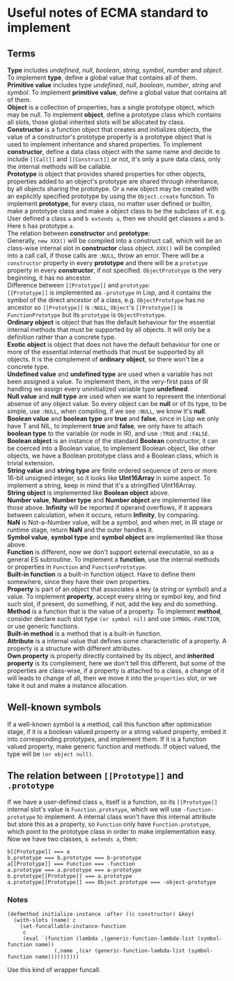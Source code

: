 # Useful notes of ECMA standard to implement

## Terms
**Type** includes *undefined*, *null*, *boolean*, *string*, *symbol*, *number*
and *object*. To implement **type**, define a global value that contains all of
them.  
**Primitive value** includes type *undefined*, *null*, *boolean*, *number*,
*string* and *symbol*. To implement **primitive value**, define a global value
that contains all of them.  
**Object** is a collection of properties, has a single prototype object, which
may be null. To implement **object**, define a prototype class which contains
all slots, those global inherited slots will be allocated by class.  
**Constructor** is a function object that creates and initializes objects,
the value of a constructor's prototype property is a prototype object that is
used to implement inheritance and shared properties. To implement
**constructor**, define a data class object with the same name and decide
to include `[[Call]]` and `[[Construct]]` or not, it's only a pure
data class, only the internal methods will be callable.  
**Prototype** is object that provides shared properties for other objects,
properties added to an object's prototype are shared through inheritance, by
all objects sharing the prototype. Or a new object may be created with an
explicitly specified prototype by using the `Object.create` function.
To implement **prototype**, for every class, no matter user defined or builtin,
make a prototype class and make a object class to be the subclass of it. e.g.
User defined a class `a` and `b extends a`, then we should get classes
`a` and `b`. Here `b` has prototype `a`.  
The relation between **constructor** and **prototype**:  
Generally, `new XXX()` will be compiled into a construct call, which will
be an class-wise internal slot in **constructor** class object. `XXX()` will
be compiled into a call call, if those calls are `:NULL`, throw an error.
There will be a `constructor` property in every **prototype** and there
will be a `prototype` property in every **constructor**, if not specified.
`ObjectPrototype` is the very beginning, it has no ancestor.  
Difference between `[[Prototype]]` and `prototype`:  
`[[Prototype]]` is implemented as `-prototype` in Lisp, and it contains
the symbol of the direct ancestor of a class, e.g. `ObjectPrototype` has no
ancestor so `[[Prototype]]` is `:NULL`, `Object`'s `[[Prototype]]`
is `FunctionPrototype` but its `prototype` is `ObjectPrototype`.  
**Ordinary object** is object that has the default behaviour for the essential
internal methods that must be supported by all objects. It will only be a
definition rather than a concrete type.  
**Exotic object** is object that does not have the default behaviour for one
or more of the essential internal methods that must be supported by all
objects. It is the complement of **ordinary object**, so there won't be a
concrete type.  
**Undefined value** and **undefined type** are used when a variable has not
been assigned a value. To implement them, in the very-first pass of IR handling
we assign every uninitialized variable type **undefined**.  
**Null value** and **null type** are used when we want to represent the
intentional absense of any object value. So every object can be **null** or
of its type, to be simple, use `:NULL`, when compiling, if we see `:NULL`,
we know it's **null**.  
**Boolean value** and **boolean type** are **true** and **false**, since in
Lisp we only have T and NIL, to implement **true** and **false**, we only have
to attach **boolean type** to the variable (or node in IR),
and use `:TRUE` and `:FALSE`.  
**Boolean object** is an instance of the standard **Boolean** constructor,
it can be coerced into a Boolean value, to implement Boolean object, like other
objects, we have a Boolean prototype class and a Boolean class, which is
trivial extension.  
**String value** and **string type** are finite ordered sequence of zero or
more 16-bit unsigned integer, so it looks like **UInt16Array** in some aspect.
To implement a string, keep in mind that it's a stringified UInt16Array.  
**String object** is implemented like **Boolean object** above.  
**Number value**, **Number type** and **Number object** are implemented like
those above.
**Infinity** will be reported if operand overflows, if it appears between
calculation, when it occurs, return **Infinity**, by comparing.  
**NaN** is Not-a-Number value, will be a symbol, and when met, in IR stage
or runtime stage, return **NaN** and the outer handles it.  
**Symbol value**, **symbol type** and **symbol object** are implemented like
those above.  
**Function** is different, now we don't support external executable, so as a
general ES subroutine. To implement a **function**,
use the internal methods or properties in `Function` and `FunctionPrototype`.  
**Built-in function** is a built-in function object.
Have to define them somewhere, since they have their own properties.  
**Property** is part of an object that associates a key (a string or symbol)
and a value. To implement **property**, accept every string or symbol key, and
find such slot, if present, do something, if not, add the key and do something.  
**Method** is a function that is the value of a property. To implement
**method**, consider declare such slot type `(or symbol nil)`
and use `SYMBOL-FUNCTION`, or use generic functions.  
**Built-in method** is a method that is a built-in function.  
**Attribute** is a internal value that defines some characteristic of a
property. A property is a structure with different attributes.  
**Own property** is property directly contained by its object, and
**inherited property** is its complement, here we don't tell this different,
but some of the properties are class-wise, if a property is attached to a
class, a change of it will leads to change of all, then we move it into
the `properties` slot, or we take it out and make a instance allocation.

## Well-known symbols
If a well-known symbol is a method, call this function after optimization
stage, if it is a boolean valued property or a string valued property,
embed it into corresponding prototypes, and implement them. If it is a function
valued property, make generic function and methods. If object valued, the type
will be `(or object null)`.

## The relation between `[[Prototype]]` and `.prototype`
If we have a user-defined class `a`, itself is a function, so its
`[[Prototype]]` internal slot's value is `Function.prototype`, which we
will use `-function-prototype` to implement.
A internal class won't have this internal attribute but store this as a property,
so `Function` only have `Function.prototype`,
which point to the prototype class in order to make implementation easy.
Now we have two classes, `b extends a`, then:  

    b[[Prototype]] === a
    b.prototype === b.prototype === b-prototype
    a[[Prototype]] === Function === -function
    a.prototype === a.prototype === a-prototype
    b.prototype[[Prototype]] === a.prototype
    a.prototype[[Prototype]] === Object.prototype === -object-prototype

### Notes

    (defmethod initialize-instance :after ((c constructor) &key)
	  (with-slots (name) c
	    (set-funcallable-instance-function 
	     c
	     (eval `(function (lambda ,(generic-function-lambda-list (symbol-function name))
	               (,name ,(car (generic-function-lambda-list (symbol-function name))))))))))

Use this kind of wrapper funcall.
